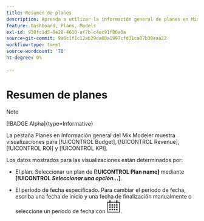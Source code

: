 ```yaml
---
title: Resumen de planes
description: Aprenda a utilizar la información general de planes en Mix Modeler.
feature: Dashboard, Plans, Models
exl-id: 930fc1d5-8e28-4610-af7b-c4ec91f86a8a
source-git-commit: 9a6c1f1c12ab29da80a1997cfd31ca07b38eaa22
workflow-type: tm+mt
source-wordcount: '70'
ht-degree: 0%

---
```


# Resumen de planes

>[!NOTE]
>
>[!BADGE Alpha]{type=Informative}


La pestaña Planes en Información general del Mix Modeler muestra visualizaciones para [!UICONTROL Budget], [!UICONTROL Revenue], [!UICONTROL ROI] y [!UICONTROL KPI].

Los datos mostrados para las visualizaciones están determinados por:

* El plan. Seleccionar un plan de **[!UICONTROL Plan name]** mediante **[!UICONTROL _Seleccionar una opción..._]**.

* El período de fecha especificado. Para cambiar el período de fecha, escriba una fecha de inicio y una fecha de finalización manualmente o seleccione un período de fecha con ![Calendario](/help/assets/icons/Calendar.svg).


